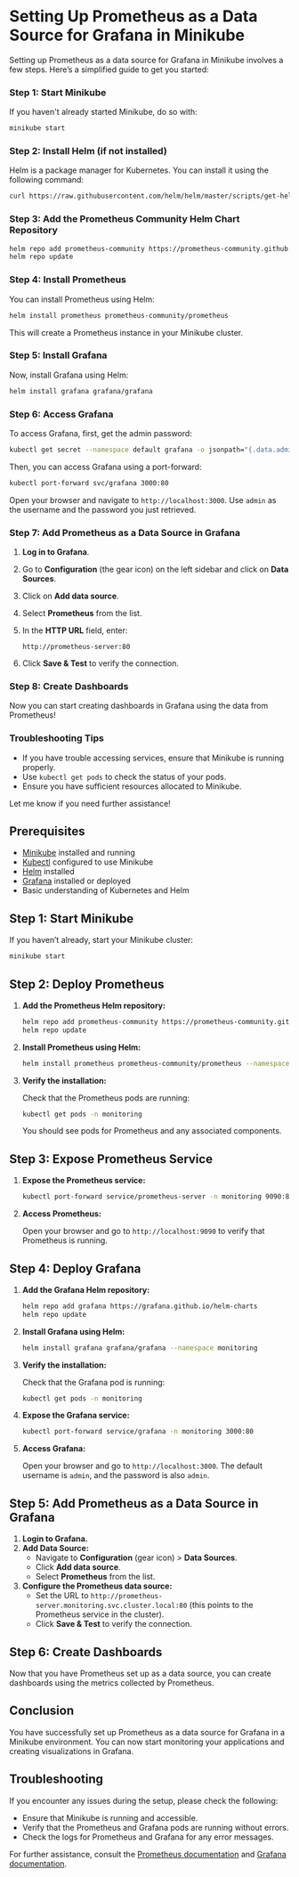 
# Setting Up Prometheus as a Data Source for Grafana in Minikube

Setting up Prometheus as a data source for Grafana in Minikube involves a few steps. Here’s a simplified guide to get you started:

### Step 1: Start Minikube

If you haven't already started Minikube, do so with:

```bash
minikube start
```

### Step 2: Install Helm (if not installed)

Helm is a package manager for Kubernetes. You can install it using the following command:

```bash
curl https://raw.githubusercontent.com/helm/helm/master/scripts/get-helm-3 | bash
```

### Step 3: Add the Prometheus Community Helm Chart Repository

```bash
helm repo add prometheus-community https://prometheus-community.github.io/helm-charts
helm repo update
```

### Step 4: Install Prometheus

You can install Prometheus using Helm:

```bash
helm install prometheus prometheus-community/prometheus
```

This will create a Prometheus instance in your Minikube cluster.

### Step 5: Install Grafana

Now, install Grafana using Helm:

```bash
helm install grafana grafana/grafana
```

### Step 6: Access Grafana

To access Grafana, first, get the admin password:

```bash
kubectl get secret --namespace default grafana -o jsonpath="{.data.admin-password}" | base64 --decode ; echo
```

Then, you can access Grafana using a port-forward:

```bash
kubectl port-forward svc/grafana 3000:80
```

Open your browser and navigate to `http://localhost:3000`. Use `admin` as the username and the password you just retrieved.

### Step 7: Add Prometheus as a Data Source in Grafana

1. **Log in to Grafana**.
2. Go to **Configuration** (the gear icon) on the left sidebar and click on **Data Sources**.
3. Click on **Add data source**.
4. Select **Prometheus** from the list.
5. In the **HTTP URL** field, enter:

   ```
   http://prometheus-server:80
   ```

6. Click **Save & Test** to verify the connection.

### Step 8: Create Dashboards

Now you can start creating dashboards in Grafana using the data from Prometheus!

### Troubleshooting Tips

- If you have trouble accessing services, ensure that Minikube is running properly.
- Use `kubectl get pods` to check the status of your pods.
- Ensure you have sufficient resources allocated to Minikube.

Let me know if you need further assistance!

## Prerequisites

- [Minikube](https://minikube.sigs.k8s.io/docs/start/) installed and running
- [Kubectl](https://kubernetes.io/docs/tasks/tools/install-kubectl/) configured to use Minikube
- [Helm](https://helm.sh/docs/intro/install/) installed
- [Grafana](https://grafana.com/get) installed or deployed
- Basic understanding of Kubernetes and Helm

## Step 1: Start Minikube

If you haven’t already, start your Minikube cluster:

```bash
minikube start
```

## Step 2: Deploy Prometheus

1. **Add the Prometheus Helm repository:**

   ```bash
   helm repo add prometheus-community https://prometheus-community.github.io/helm-charts
   helm repo update
   ```

2. **Install Prometheus using Helm:**

   ```bash
   helm install prometheus prometheus-community/prometheus --namespace monitoring --create-namespace
   ```

3. **Verify the installation:**

   Check that the Prometheus pods are running:

   ```bash
   kubectl get pods -n monitoring
   ```

   You should see pods for Prometheus and any associated components.

## Step 3: Expose Prometheus Service

1. **Expose the Prometheus service:**

   ```bash
   kubectl port-forward service/prometheus-server -n monitoring 9090:80
   ```

2. **Access Prometheus:**

   Open your browser and go to `http://localhost:9090` to verify that Prometheus is running.

## Step 4: Deploy Grafana

1. **Add the Grafana Helm repository:**

   ```bash
   helm repo add grafana https://grafana.github.io/helm-charts
   helm repo update
   ```

2. **Install Grafana using Helm:**

   ```bash
   helm install grafana grafana/grafana --namespace monitoring
   ```

3. **Verify the installation:**

   Check that the Grafana pod is running:

   ```bash
   kubectl get pods -n monitoring
   ```

4. **Expose the Grafana service:**

   ```bash
   kubectl port-forward service/grafana -n monitoring 3000:80
   ```

5. **Access Grafana:**

   Open your browser and go to `http://localhost:3000`. The default username is `admin`, and the password is also `admin`.

## Step 5: Add Prometheus as a Data Source in Grafana

1. **Login to Grafana.**
2. **Add Data Source:**
   - Navigate to **Configuration** (gear icon) > **Data Sources**.
   - Click **Add data source**.
   - Select **Prometheus** from the list.
3. **Configure the Prometheus data source:**
   - Set the URL to `http://prometheus-server.monitoring.svc.cluster.local:80` (this points to the Prometheus service in the cluster).
   - Click **Save & Test** to verify the connection.

## Step 6: Create Dashboards

Now that you have Prometheus set up as a data source, you can create dashboards using the metrics collected by Prometheus.

## Conclusion

You have successfully set up Prometheus as a data source for Grafana in a Minikube environment. You can now start monitoring your applications and creating visualizations in Grafana.

## Troubleshooting

If you encounter any issues during the setup, please check the following:

- Ensure that Minikube is running and accessible.
- Verify that the Prometheus and Grafana pods are running without errors.
- Check the logs for Prometheus and Grafana for any error messages.

For further assistance, consult the [Prometheus documentation](https://prometheus.io/docs/introduction/overview/) and [Grafana documentation](https://grafana.com/docs/grafana/latest/).
